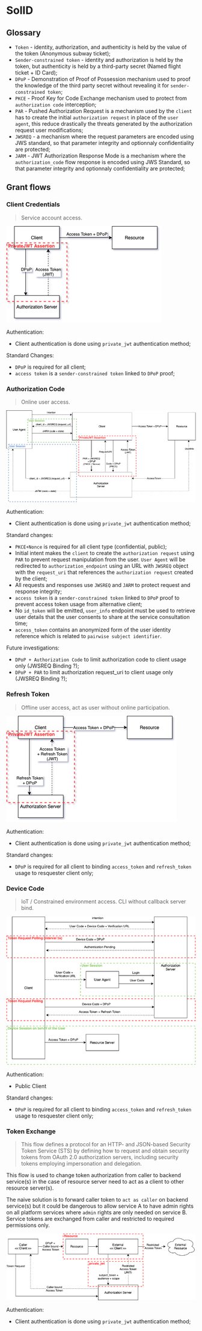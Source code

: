 # SolID

## Glossary

* `Token` - identity, authorization, and authenticity is held by the value of
  the token (Anonymous subway ticket);
* `Sender-constrained token` - identity and authorization is held by the token,
  but authenticity is held by a third-party secret (Named flight ticket + ID Card);
* `DPoP` - Demonstration of Proof of Possession mechanism used to proof the
  knowledge of the third party secret without revealing it for
  `sender-constrained token`;
* `PKCE` - Proof Key for Code Exchange mechanism used to protect from
  `authorization code` interception;
* `PAR` - Pushed Authorization Request is a mechanism used by the `client` has to
  create the initial `authorization request` in place of the `user agent`, this
  reduce drastically the threats generated by the authorization request user
  modifications;
* `JWSREQ` - a mechanism where the request parameters are encoded using JWS
  standard, so that parameter integrity and optionnaly confidentiality are
  protected;
* `JARM` - JWT Authorization Response Mode is a mechanism where the
  `authorization_code` flow response is encoded using JWS Standard, so that
  parameter integrity and optionnaly confidentiality are protected;

## Grant flows

### Client Credentials

> Service account access.

![Overview](./img/SOLID_CC.png)

Authentication:

* Client authentication is done using `private_jwt` authentication method;

Standard Changes:

* `DPoP` is required for all client;
* `access token` is a `sender-constrained token` linked to `DPoP` proof;

### Authorization Code

> Online user access.

![Overview](./img/SOLID_AUTHCODE.png)

Authentication:

* Client authentication is done using `private_jwt` authentication method;

Standard changes:

* `PKCE+Nonce` is required for all client type (confidential, public);
* Initial intent makes the `client` to create the `authorization request` using
  `PAR` to prevent request manipulation from the user. `User Agent` will be
  redirected to `authorization_endpoint` using an URL with `JWSREQ` object with
  the `request_uri` that references the `authorization request` created by the
  client;
* All requests and responses use `JWSREQ` and `JARM` to protect request and
  response integrity;
* `access token` is a `sender-constrained token` linked to `DPoP` proof to
  prevent access token usage from alternative client;
* No `id_token` will be emitted, `user_info` endpoint must be used to retrieve
  user details that the user consents to share at the service consultation time;
* `access_token` contains an anonymized form of the user identity reference which
  is related to `pairwise subject identifier`.

Future investigations:

* `DPoP + Authorization Code` to limit authorization code to client usage only (JWSREQ Binding ?);
* `DPoP + PAR` to limit authorization request_uri to client usage only (JWSREQ Binding ?);

### Refresh Token

> Offline user access, act as user without online participation.

![Overview](./img/SOLID_RT.png)

Authentication:

* Client authentication is done using `private_jwt` authentication method;

Standard changes:

* `DPoP` is required for all client to binding `access_token` and `refresh_token`
  usage to resquester client only;

### Device Code

> IoT / Constrained environment access. CLI without callback server bind.

![Overview](./img/SOLID_DEVICE_CODE.png)

Authentication:

* Public Client

Standard changes:

* `DPoP` is required for all client to binding `access_token` and `refresh_token`
  usage to resquester client only;

### Token Exchange

> This flow defines a protocol for an HTTP- and JSON-based
> Security Token Service (STS) by defining how to request and obtain
> security tokens from OAuth 2.0 authorization servers, including
> security tokens employing impersonation and delegation.

This flow is used to change token authorization from caller to backend service(s)
in the case of resource server need to act as a client to other resource server(s).

The naive solution is to forward caller token to `act as caller` on backend service(s)
but it could be dangerous to allow service A to have admin rights on all platform
services where `admin` rights are only needed on service B. Service tokens are
exchanged from caller and restricted to required permissions only.

![Overview](./img/SOLID_TOKEN_EXCHANGE.png)

Authentication:

* Client authentication is done using `private_jwt` authentication method;
